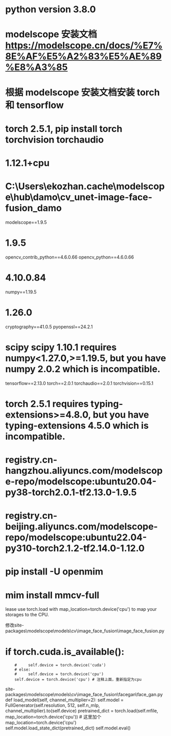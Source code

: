 # python version 3.8.0
# modelscope 安装文档 https://modelscope.cn/docs/%E7%8E%AF%E5%A2%83%E5%AE%89%E8%A3%85
# 根据 modelscope 安装文档安装 torch 和 tensorflow

# torch 2.5.1, pip install torch torchvision torchaudio
# 1.12.1+cpu
# C:\Users\ekozhan\.cache\modelscope\hub\damo\cv_unet-image-face-fusion_damo
modelscope==1.9.5
# 1.9.5
opencv_contrib_python==4.6.0.66
opencv_python==4.6.0.66
# 4.10.0.84
numpy==1.19.5
# 1.26.0
cryptography==41.0.5
pyopenssl==24.2.1
# scipy scipy 1.10.1 requires numpy<1.27.0,>=1.19.5, but you have numpy 2.0.2 which is incompatible.
tensorflow==2.13.0
torch==2.0.1
torchaudio==2.0.1
torchvision==0.15.1
# torch 2.5.1 requires typing-extensions>=4.8.0, but you have typing-extensions 4.5.0 which is incompatible.
# registry.cn-hangzhou.aliyuncs.com/modelscope-repo/modelscope:ubuntu20.04-py38-torch2.0.1-tf2.13.0-1.9.5
# registry.cn-beijing.aliyuncs.com/modelscope-repo/modelscope:ubuntu22.04-py310-torch2.1.2-tf2.14.0-1.12.0



# pip install -U openmim
# mim install mmcv-full



lease use torch.load with map_location=torch.device('cpu') to map your storages to the CPU.

修改site-packages\modelscope\models\cv\image_face_fusion\image_face_fusion.py
 # if torch.cuda.is_available():
        #     self.device = torch.device('cuda')
        # else:
        #     self.device = torch.device('cpu')
        self.device = torch.device('cpu') # 注释上面，重新指定为cpu

site-packages\modelscope\models\cv\image_face_fusion\facegan\face_gan.py
 def load_model(self, channel_multiplier=2):
        self.model = FullGenerator(self.resolution, 512, self.n_mlp,
                                   channel_multiplier).to(self.device)
        pretrained_dict = torch.load(self.mfile, map_location=torch.device('cpu')) # 这里加个 map_location=torch.device('cpu')
        self.model.load_state_dict(pretrained_dict)
        self.model.eval()
